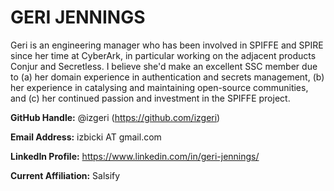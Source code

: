 # GERI JENNINGS
Geri is an engineering manager who has been involved in SPIFFE and SPIRE since her time at CyberArk, in particular working on the adjacent products Conjur and Secretless. I believe she'd make an excellent SSC member due to (a) her domain experience in authentication and secrets management, (b) her experience in catalysing and maintaining open-source communities, and (c) her continued passion and investment in the SPIFFE project.

**GitHub Handle:** @izgeri (https://github.com/izgeri)


**Email Address:** izbicki AT gmail.com  


**LinkedIn Profile:** https://www.linkedin.com/in/geri-jennings/  


**Current Affiliation:** Salsify  

